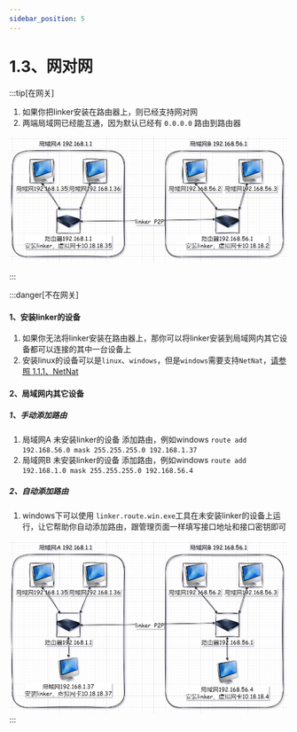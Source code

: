 ```yaml
---
sidebar_position: 5
---
```


# 1.3、网对网

:::tip[在网关]

1. 如果你把linker安装在路由器上，则已经支持网对网
2. 两端局域网已经能互通，因为默认已经有 `0.0.0.0` 路由到路由器

![Docusaurus Plushie](./img/tuntapn2n-1.jpg)

:::




:::danger[不在网关]

#### 1、安装linker的设备
1. 如果你无法将linker安装在路由器上，那你可以将linker安装到局域网内其它设备都可以连接的其中一台设备上 
2. 安装linux的设备可以是`linux`、`windows`，但是`windows`需要支持`NetNat`，<a href="./1.1.1、NetNat">请参照 1.1.1、NetNat</a>
#### 2、局域网内其它设备

##### 1、手动添加路由
1. 局域网A 未安装linker的设备 添加路由，例如windows `route add 192.168.56.0 mask 255.255.255.0 192.168.1.37`
2. 局域网B 未安装linker的设备 添加路由，例如windows `route add 192.168.1.0 mask 255.255.255.0 192.168.56.4`
##### 2、自动添加路由
1. windows下可以使用 `linker.route.win.exe`工具在未安装linker的设备上运行，让它帮助你自动添加路由，跟管理页面一样填写接口地址和接口密钥即可

![Docusaurus Plushie](./img/tuntapn2n-2.jpg)
:::
